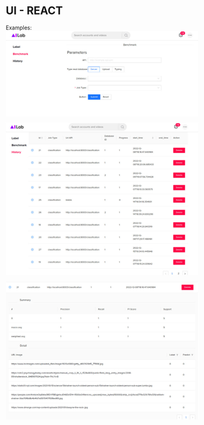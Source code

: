 # UI - REACT

Examples:
![Benchmark UI](https://raw.githubusercontent.com/ThanhNguyenDat/ToolsLabel-UI/main/images/Benchmark.jpg)

![History UI](https://raw.githubusercontent.com/ThanhNguyenDat/ToolsLabel-UI/main/images/History.jpg)

![Result History](https://raw.githubusercontent.com/ThanhNguyenDat/ToolsLabel-UI/main/images/ResultHistory.jpg)
